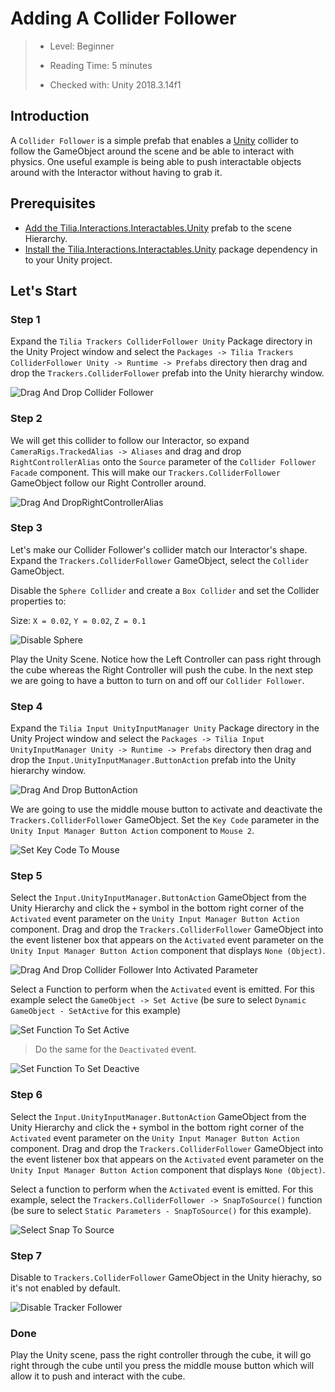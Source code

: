 # Adding A Collider Follower

> * Level: Beginner
>
> * Reading Time: 5 minutes
>
> * Checked with: Unity 2018.3.14f1

## Introduction 

A `Collider Follower` is a simple prefab that enables a [Unity] collider to follow the GameObject around the scene and be able to interact with physics. One useful example is being able to push interactable objects around with the Interactor without having to grab it.

## Prerequisites

* [Add the Tilia.Interactions.Interactables.Unity] prefab to the scene Hierarchy.
* [Install the Tilia.Interactions.Interactables.Unity] package dependency in to your Unity project.

## Let's Start

### Step 1 

Expand the `Tilia Trackers ColliderFollower Unity` Package directory in the Unity Project window and select the `Packages -> Tilia Trackers ColliderFollower Unity -> Runtime -> Prefabs` directory then drag and drop the `Trackers.ColliderFollower` prefab into the Unity hierarchy window.

![Drag And Drop Collider Follower](assets/images/DragAndDropColliderFollower.png)

### Step 2 

We will get this collider to follow our Interactor, so expand `CameraRigs.TrackedAlias -> Aliases` and drag and drop `RightControllerAlias` onto the `Source` parameter of the `Collider Follower Facade` component. This will make our `Trackers.ColliderFollower` GameObject follow our Right Controller around.

![Drag And DropRightControllerAlias](assets/images/DragAndDropRightControllerAlias.png)

### Step 3

Let's make our Collider Follower's collider match our Interactor's shape. Expand the `Trackers.ColliderFollower` GameObject, select the `Collider` GameObject.

Disable the `Sphere Collider` and create a `Box Collider` and set the Collider properties to:

Size: `X = 0.02`, `Y = 0.02`, `Z = 0.1`

![Disable Sphere](assets/images/DisableSphere.png)

Play the Unity Scene. Notice how the Left Controller can pass right through the cube whereas the Right Controller will push the cube. In the next step we are going to have a button to turn on and off our `Collider Follower`.

### Step 4

Expand the `Tilia Input UnityInputManager Unity` Package directory in the Unity Project window and select the `Packages -> Tilia Input UnityInputManager Unity -> Runtime -> Prefabs` directory then drag and drop the `Input.UnityInputManager.ButtonAction` prefab into the Unity hierarchy window. 

![Drag And Drop ButtonAction](assets/images/DragAndDropButtonAction.png)

We are going to use the middle mouse button to activate and deactivate the `Trackers.ColliderFollower` GameObject. Set the `Key Code` parameter in the `Unity Input Manager Button Action` component to `Mouse 2`.

![Set Key Code To Mouse](assets/images/SetKeyCodeToMouse.png)

### Step 5

Select the `Input.UnityInputManager.ButtonAction` GameObject from the Unity Hierarchy and click the `+` symbol in the bottom right corner of the `Activated` event parameter on the `Unity Input Manager Button Action` component. Drag and drop the `Trackers.ColliderFollower` GameObject into the event listener box that appears on the `Activated` event parameter on the `Unity Input Manager Button Action` component that displays `None (Object)`.

![Drag And Drop Collider Follower Into Activated Parameter](assets/images/DragAndDropColliderFollowerIntoAcivatedParameter.png)

Select a Function to perform when the `Activated` event is emitted. For this example select the `GameObject -> Set Active` (be sure to select `Dynamic GameObject - SetActive` for this example)

![Set Function To Set Active](assets/images/SetFunctionToSetActive.png)

> Do the same for the `Deactivated` event.

![Set Function To Set Deactive](assets/images/SetFunctionToSetDeactive.png)

### Step 6

Select the `Input.UnityInputManager.ButtonAction` GameObject from the Unity Hierarchy and click the `+` symbol in the bottom right corner of the `Activated` event parameter on the `Unity Input Manager Button Action` component. Drag and drop the `Trackers.ColliderFollower` GameObject into the event listener box that appears on the `Activated` event parameter on the `Unity Input Manager Button Action` component that displays `None (Object)`. 

Select a function to perform when the `Activated` event is emitted. For this example, select the `Trackers.ColliderFollower -> SnapToSource()` function (be sure to select `Static Parameters - SnapToSource()` for this example).

![Select Snap To Source](assets/images/SelectSnapToSource.png)

### Step 7

Disable to `Trackers.ColliderFollower` GameObject in the Unity hierachy, so it's not enabled by default.

![Disable Tracker Follower](assets/images/DisableTrackerFollower.png)

### Done

Play the Unity scene, pass the right controller through the cube, it will go right through the cube until you press the middle mouse button which will allow it to push and interact with the cube.

[Add the Tilia.Interactions.Interactables.Unity]: https://github.com/ExtendRealityLtd/Tilia.Interactions.Interactables.Unity/blob/master/Documentation/HowToGuides/AddingAnInteractable/README.md
[Install the Tilia.Interactions.Interactables.Unity]: ../Installation/README.md
[Unity]: https://unity3d.com/